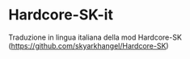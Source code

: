 # Hardcore-SK-it
Traduzione in lingua italiana della mod Hardcore-SK (https://github.com/skyarkhangel/Hardcore-SK)
